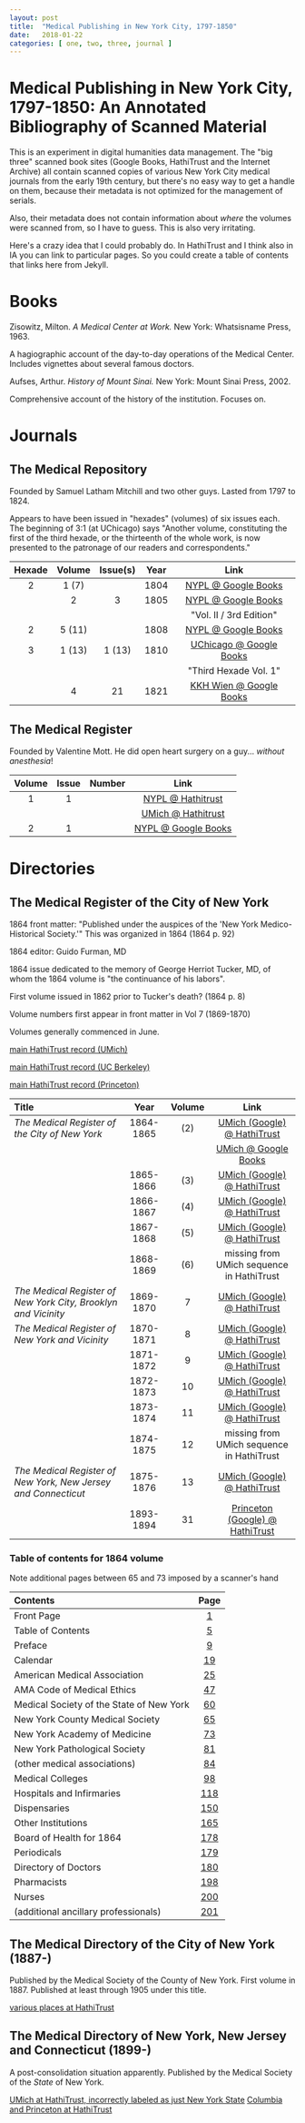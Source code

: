 ```yaml
---
layout: post
title:  "Medical Publishing in New York City, 1797-1850"
date:   2018-01-22
categories: [ one, two, three, journal ]
---
```


# Medical Publishing in New York City, 1797-1850: An Annotated Bibliography of Scanned Material

This is an experiment in digital humanities data management. The "big three" scanned book sites (Google Books, HathiTrust and the Internet Archive) all contain scanned copies of various New York City medical journals from the early 19th century, but there's no easy way to get a handle on them,  because their metadata is not optimized for the management of serials.

Also, their metadata does not contain information about *where* the volumes were scanned from, so I have to guess. This is also very irritating.

Here's a crazy idea that I could probably do. In HathiTrust and I think also in IA you can link to particular pages. So you could create a table of contents that links here from Jekyll. 

# Books

Zisowitz, Milton. *A Medical Center at Work.* New York: Whatsisname Press, 1963.

A hagiographic account of the day-to-day operations of the Medical Center. Includes vignettes about several famous doctors.

Aufses, Arthur. *History of Mount Sinai.* New York: Mount Sinai Press, 2002.

Comprehensive account of the history of the institution. Focuses on.

# Journals

## The Medical Repository

Founded by Samuel Latham Mitchill and two other guys. Lasted from 1797 to 1824.

Appears to have been issued in "hexades" (volumes) of six issues each. The beginning of 3:1 (at UChicago) says "Another volume, constituting the first of the third hexade, or the thirteenth of the whole work, is now presented to the patronage of our readers and correspondents."

|Hexade| Volume |Issue(s)| Year | Link |
|:----:|:------:|:---:   |:----:|:----:|
| 2    | 1 (7)  |        | 1804 |[NYPL @ Google Books](https://books.google.com/books?id=5U9JAAAAYAAJ)|
|      | 2      | 3      | 1805 |[NYPL @ Google Books](https://books.google.com/books?id=dA5LAAAAYAAJ)|
|      |        |        |      |"Vol. II / 3rd Edition" |
| 2    | 5 (11) |        | 1808 |[NYPL @ Google Books](https://books.google.com/books?id=Ij9JAAAAYAAJ)|
| 3    | 1 (13) | 1 (13) | 1810 |[UChicago @ Google Books](https://books.google.com/books?id=V_wfAQAAMAAJ)|
|      |        |        |      |"Third Hexade Vol. 1" |
|      | 4      | 21     | 1821 |[KKH Wien @ Google Books](https://books.google.com/books?id=VpBbAAAAcAAJ)|


## The Medical Register

Founded by Valentine Mott. He did open heart surgery on a guy... *without anesthesia*!

|Volume|Issue|Number|Link|
|:----:|:---:|:----:|:----:|
| 1    | 1   |      |[NYPL @ Hathitrust](http://web.archive.org)|
|      |     |      |[UMich @ Hathitrust](http://web.archive.org)|
| 2    | 1   |      |[NYPL @ Google Books](http://web.archive.org)|

# Directories

## The Medical Register of the City of New York

1864 front matter: "Published under the auspices of the 'New York Medico-Historical Society.'" This was organized in 1864 (1864 p. 92)

1864 editor: Guido Furman, MD

1864 issue dedicated to the memory of George Herriot Tucker, MD, of whom the 1864 volume is "the continuance of his labors".

First volume issued in 1862 prior to Tucker's death? (1864 p. 8)

Volume numbers first appear in front matter in Vol 7 (1869-1870)

Volumes generally commenced in June.

[main HathiTrust record (UMich)](https://catalog.hathitrust.org/Record/002074317)

[main HathiTrust record (UC Berkeley)](https://catalog.hathitrust.org/Record/011933630)

[main HathiTrust record (Princeton)](https://catalog.hathitrust.org/Record/008904968)

| Title                                                          | Year      | Volume | Link  |
|:---------------------------------------------------------------|:---------:|:------:|:-----:|
| *The Medical Register of the City of New York*                 | 1864-1865 | (2)    | [UMich (Google) @ HathiTrust](https://babel.hathitrust.org/cgi/pt?id=mdp.39015072258786) |
|                                                                |           |        | [UMich @ Google Books](https://books.google.com/books?id=4cg0AQAAMAAJ)                   |
|                                                                | 1865-1866 | (3)    | [UMich (Google) @ HathiTrust](https://babel.hathitrust.org/cgi/pt?id=mdp.39015072258778) |
|                                                                | 1866-1867 | (4)    | [UMich (Google) @ HathiTrust](https://babel.hathitrust.org/cgi/pt?id=mdp.39015072258760) |
|                                                                | 1867-1868 | (5)    | [UMich (Google) @ HathiTrust](https://babel.hathitrust.org/cgi/pt?id=mdp.39015072258752) |
|                                                                | 1868-1869 | (6)    | missing from UMich sequence in HathiTrust                                                |
| *The Medical Register of New York City, Brooklyn and Vicinity* | 1869-1870 | 7      | [UMich (Google) @ HathiTrust](https://babel.hathitrust.org/cgi/pt?id=mdp.39015072258976) |
| *The Medical Register of New York and Vicinity*                | 1870-1871 | 8      | [UMich (Google) @ HathiTrust](https://babel.hathitrust.org/cgi/pt?id=mdp.39015072258968) |
|                                                                | 1871-1872 | 9      | [UMich (Google) @ HathiTrust](https://babel.hathitrust.org/cgi/pt?id=mdp.39015072258984) |
|                                                                | 1872-1873 | 10     | [UMich (Google) @ HathiTrust](https://babel.hathitrust.org/cgi/pt?id=mdp.39015072258950) |
|                                                                | 1873-1874 | 11     | [UMich (Google) @ HathiTrust](https://babel.hathitrust.org/cgi/pt?id=mdp.39015072258943) |
|                                                                | 1874-1875 | 12     | missing from UMich sequence in HathiTrust |
| *The Medical Register of New York, New Jersey and Connecticut* | 1875-1876 | 13     | [UMich (Google) @ HathiTrust](https://babel.hathitrust.org/cgi/pt?id=mdp.39015072259008) |
|                                                                | 1893-1894 | 31     | [Princeton (Google) @ HathiTrust](https://babel.hathitrust.org/cgi/pt?id=njp.32101058156983) |

### Table of contents for 1864 volume

Note additional pages between 65 and 73 imposed by a scanner's hand

| Contents | Page |
|:--------|:----:|
| Front Page | [1](https://babel.hathitrust.org/cgi/pt?id=mdp.39015072258786;seq=7) |
| Table of Contents | [5](https://babel.hathitrust.org/cgi/pt?id=mdp.39015072258786;seq=11) |
| Preface | [9](https://babel.hathitrust.org/cgi/pt?id=mdp.39015072258786;seq=15) |
| Calendar | [19](https://babel.hathitrust.org/cgi/pt?id=mdp.39015072258786;seq=19) |
| American Medical Association | [25](https://babel.hathitrust.org/cgi/pt?id=mdp.39015072258786;seq=31) |
| AMA Code of Medical Ethics | [47](https://babel.hathitrust.org/cgi/pt?id=mdp.39015072258786;seq=53) |
| Medical Society of the State of New York | [60](https://babel.hathitrust.org/cgi/pt?id=mdp.39015072258786;seq=66) |
| New York County Medical Society | [65](https://babel.hathitrust.org/cgi/pt?id=mdp.39015072258786;seq=71) |
| New York Academy of Medicine | [73](https://babel.hathitrust.org/cgi/pt?id=mdp.39015072258786;seq=81) |
| New York Pathological Society | [81](https://babel.hathitrust.org/cgi/pt?id=mdp.39015072258786;seq=89) |
| (other medical associations) | [84](https://babel.hathitrust.org/cgi/pt?id=mdp.39015072258786;seq=92) |
| Medical Colleges | [98](https://babel.hathitrust.org/cgi/pt?id=mdp.39015072258786;seq=106) |
| Hospitals and Infirmaries | [118](https://babel.hathitrust.org/cgi/pt?id=mdp.39015072258786;seq=126) |
| Dispensaries | [150](https://babel.hathitrust.org/cgi/pt?id=mdp.39015072258786;seq=158) |
| Other Institutions | [165](https://babel.hathitrust.org/cgi/pt?id=mdp.39015072258786;seq=173) |
| Board of Health for 1864 | [178](https://babel.hathitrust.org/cgi/pt?id=mdp.39015072258786;seq=186) |
| Periodicals | [179](https://babel.hathitrust.org/cgi/pt?id=mdp.39015072258786;seq=187) |
| Directory of Doctors | [180](https://babel.hathitrust.org/cgi/pt?id=mdp.39015072258786;seq=188) |
| Pharmacists | [198](https://babel.hathitrust.org/cgi/pt?id=mdp.39015072258786;seq=206) |
| Nurses | [200](https://babel.hathitrust.org/cgi/pt?id=mdp.39015072258786;seq=208) |
| (additional ancillary professionals) | [201](https://babel.hathitrust.org/cgi/pt?id=mdp.39015072258786;seq=209) |

## The Medical Directory of the City of New York (1887-)

Published by the Medical Society of the County of New York. First volume in 1887. Published at least through 1905 under this title.

[various places at HathiTrust](https://catalog.hathitrust.org/Record/008607461)

## The Medical Directory of New York, New Jersey and Connecticut (1899-)

A post-consolidation situation apparently. Published by the Medical Society of the *State* of New York.

[UMich at HathiTrust, incorrectly labeled as just New York State](https://catalog.hathitrust.org/Record/001719171)
[Columbia and Princeton at HathiTrust](https://catalog.hathitrust.org/Record/009027724)
